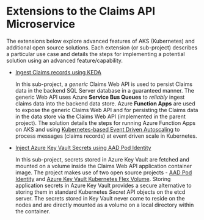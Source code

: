 # Extensions to the **Claims API** Microservice
The extensions below explore advanced features of AKS (Kubernetes) and additional open source solutions. Each extension (or sub-project) describes a particular use case and details the steps for implementing a potential solution using an advanced feature/capability.

- [Ingest Claims records using KEDA](./ingest-claims-keda)

   In this sub-project, a *generic* Claims Web API is used to persist Claims data in the backend SQL Server database in a guaranteed manner.  The generic Web API uses Azure **Service Bus Queues** to *reliably* ingest claims data into the backend data store.  Azure **Function Apps** are used to expose the generic Claims Web API and for persisting the Claims data in the data store via the Claims Web API (implemented in the parent project).  The solution details the steps for running Azure Function Apps on AKS and using [Kubernetes-based Event Driven Autoscaling](https://docs.microsoft.com/en-us/azure/azure-functions/functions-kubernetes-keda) to process messages (claims records) at event driven scale in Kubernetes.

- [Inject Azure Key Vault Secrets using AAD Pod Identity](./use-pod-identity)

  In this sub-project, secrets stored in Azure Key Vault are fetched and mounted on a volume inside the Claims Web API application container image.  The project makes use of two open source projects - [AAD Pod Identity](https://github.com/Azure/aad-pod-identity) and [Azure Key Vault Kubernetes Flex Volume](https://github.com/Azure/kubernetes-keyvault-flexvol).  Storing application secrets in Azure Key Vault provides a secure alternative to storing them in standard Kubernetes *Secret* API objects on the etcd server.  The secrets stored in Key Vault never come to reside on the nodes and are directly mounted as a volume on a local directory within the container.
